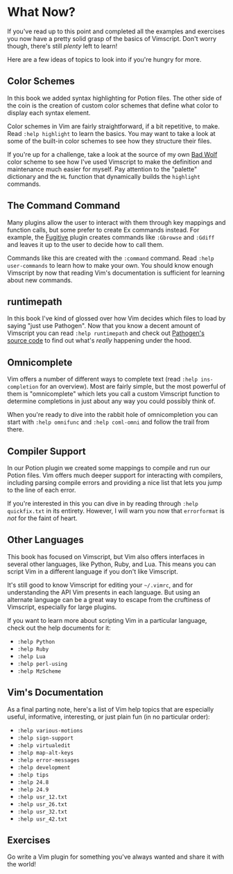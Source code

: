 What Now?
=========

If you've read up to this point and completed all the examples and exercises
you now have a pretty solid grasp of the basics of Vimscript.  Don't worry
though, there's still *plenty* left to learn!

Here are a few ideas of topics to look into if you're hungry for more.

Color Schemes
-------------

In this book we added syntax highlighting for Potion files.  The other side of
the coin is the creation of custom color schemes that define what color to
display each syntax element.

Color schemes in Vim are fairly straightforward, if a bit repetitive, to make.
Read `:help highlight` to learn the basics.  You may want to take a look at some
of the built-in color schemes to see how they structure their files.

If you're up for a challenge, take a look at the source of my own [Bad Wolf][]
color scheme to see how I've used Vimscript to make the definition and
maintenance much easier for myself.  Pay attention to the "palette" dictionary
and the `HL` function that dynamically builds the `highlight` commands.

[Bad Wolf]: https://github.com/sjl/badwolf/blob/master/colors/badwolf.vim

The Command Command
-------------------

Many plugins allow the user to interact with them through key mappings and
function calls, but some prefer to create Ex commands instead.  For example, the
[Fugitive][] plugin creates commands like `:Gbrowse` and `:Gdiff` and leaves it up
to the user to decide how to call them.

Commands like this are created with the `:command` command.  Read `:help
user-commands` to learn how to make your own.  You should know enough Vimscript
by now that reading Vim's documentation is sufficient for learning about new
commands.

[Fugitive]: https://github.com/tpope/vim-fugitive

runtimepath
-----------

In this book I've kind of glossed over how Vim decides which files to load by
saying "just use Pathogen".  Now that you know a decent amount of Vimscript you
can read `:help runtimepath` and check out [Pathogen's source
code][pathogen-src] to find out what's *really* happening under the hood.

[pathogen-src]: https://github.com/tpope/vim-pathogen/blob/master/autoload/pathogen.vim

Omnicomplete
------------

Vim offers a number of different ways to complete text (read `:help
ins-completion` for an overview).  Most are fairly simple, but the most powerful
of them is "omnicomplete" which lets you call a custom Vimscript function to
determine completions in just about any way you could possibly think of.

When you're ready to dive into the rabbit hole of omnicompletion you can start
with `:help omnifunc` and `:help coml-omni` and follow the trail from there.

Compiler Support
----------------

In our Potion plugin we created some mappings to compile and run our Potion
files.  Vim offers much deeper support for interacting with compilers, including
parsing compile errors and providing a nice list that lets you jump to the line
of each error.

If you're interested in this you can dive in by reading through `:help
quickfix.txt` in its entirety.  However, I will warn you now that `errorformat`
is *not* for the faint of heart.

Other Languages
---------------

This book has focused on Vimscript, but Vim also offers interfaces in several
other languages, like Python, Ruby, and Lua.  This means you can script Vim in
a different language if you don't like Vimscript.

It's still good to know Vimscript for editing your `~/.vimrc`, and for
understanding the API Vim presents in each language.  But using an alternate
language can be a great way to escape from the cruftiness of Vimscript,
especially for large plugins.

If you want to learn more about scripting Vim in a particular language, check
out the help documents for it:

* `:help Python`
* `:help Ruby`
* `:help Lua`
* `:help perl-using`
* `:help MzScheme`

Vim's Documentation
-------------------

As a final parting note, here's a list of Vim help topics that are especially
useful, informative, interesting, or just plain fun (in no particular order):

* `:help various-motions`
* `:help sign-support`
* `:help virtualedit`
* `:help map-alt-keys`
* `:help error-messages`
* `:help development`
* `:help tips`
* `:help 24.8`
* `:help 24.9`
* `:help usr_12.txt`
* `:help usr_26.txt`
* `:help usr_32.txt`
* `:help usr_42.txt`

Exercises
---------

Go write a Vim plugin for something you've always wanted and share it with the
world!
